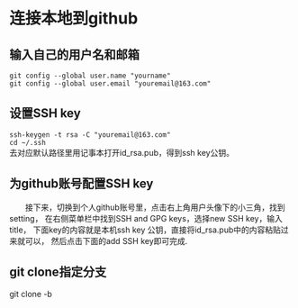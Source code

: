 # 连接本地到github
## 输入自己的用户名和邮箱
 `git config --global user.name "yourname"`  
 `git config --global user.email "youremail@163.com"`  
## 设置SSH key
`ssh-keygen -t rsa -C "youremail@163.com"`  
 `cd ~/.ssh`  
 去对应默认路径里用记事本打开id_rsa.pub，得到ssh key公钥。
 ## 为github账号配置SSH key
  接下来，切换到个人github账号里，点击右上角用户头像下的小三角，找到setting， 
  在右侧菜单栏中找到SSH and GPG keys，选择new SSH key，输入title， 
  下面key的内容就是本机ssh key 公钥，直接将id_rsa.pub中的内容粘贴过来就可以， 
  然后点击下面的add SSH key即可完成.

  ## git clone指定分支
  git clone -b <branchname> <remote-repo-url>
